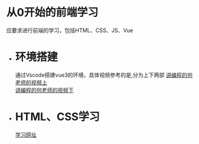 # 从0开始的前端学习

应要求进行前端的学习，包括HTML、CSS、JS、Vue

+ # 环境搭建
  通过Vscode搭建vue3的环境，具体视频参考的是,分为上下两部
  [讲编程的何老师的视频上](https://www.bilibili.com/video/BV14g411Z77X/?spm_id_from=333.1007.top_right_bar_window_history.content.click&vd_source=7241c299cab91ce38b73fd9e9333baa3)<br>
  [讲编程的何老师的视频下](https://www.bilibili.com/video/BV1zG4y1i7Da/?spm_id_from=333.788.recommend_more_video.0&vd_source=7241c299cab91ce38b73fd9e9333baa3)
+ # HTML、CSS学习
  [学习网址](https://developer.mozilla.org/zh-CN/docs/Learn/Getting_started_with_the_web)
